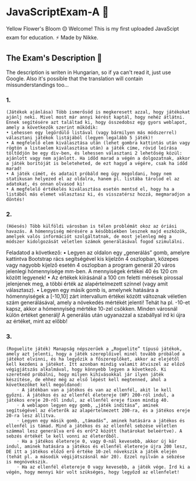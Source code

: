 # JavaScriptExam-A 🔱
Yellow Flower's Bloom 🟡 Welcome! This is my first uploaded JavaScipt exam for education. ⚡️
Made by Nikke. 
## The Exam's Description 🌟
The description is writen in Hungarian, so if ya can't read it, just use Google.
Also it's possible that the translation will contain missunderstandings too...
### 1. 
    (Játékok ajánlása) Több ismerősöd is megkeresett azzal, hogy játékokat ajánlj neki. Mivel most már annyi kérést kaptál, hogy nehéz átlátni. Ennek segítésére azt találtad ki, hogy összedobsz egy gyors weblapot, amely a következők szerint működik:
    • Lehessen egy legördülő listával (vagy bármilyen más módszerrel) választani játékok listájából (legyen legalább 5 játék)!
    • A megfelelő elem kiválasztása után (lehet gombra kattintás után vagy rögtön a listaelem kiválasztása után) a játék címe, rövid leírása töltődjön be egy div-ben, és lehessen választani 2 lehetőség közül: ajánlott vagy nem ajánlott. Ha időd marad a végén a dolgozatnak, akkor a játék borítóját is beleteheted, de ezt hagyd a végére, csak ha időd marad!
    • A játék címét, és adatait próbáld meg úgy megoldani, hogy nem statikusan helyezed el az oldalra, hanem pl. listába tárolod el az adatokat, és onnan olvasod ki!
    • A megfelelő értékelés kiválasztása esetén mentsd el, hogy ha a listából más elemet választasz ki, és visszatérsz hozzá, megmaradjon a döntés!
### 2.
    (Hóesés) Több külföldi városban is télen problémát okoz az óriási havazás. A hómennyiség mérésére a későbbiekben lesznek majd eszközök, amelyek valós információt szolgáltatnak, de most jelenleg még a módszer kidolgozását véletlen számok generálásával fogod szimulálni.
Feladatod a következő:
    • Legyen az oldalon egy „generálás” gomb, amelyre kattintva Bootstrap rács segítségével kis kijelzőn 4 oszlopban, közepes vagy nagyobb kijelző esetén 4 oszlopban a program generál 20 város jelenlegi hómennyisége mm-ben. A mennyiségek értékei 40 és 120 cm között legyenek!
    • Az értékek kiírásánál a 100 cm feletti mérések pirossal jelenjenek meg, a többi érték az alapértelmezett színnel (vagy amit választasz).
    • Legyen egy másik gomb is, amelynek hatására a hómennyiségek a [-10,10] zárt intervallum értékei között változnak véletlen szám generálásával, amely a növekedés mértékét jelenti! Tehát ha pl. -10-et kapsz, akkor a hómennyiség mértéke 10-zel csökken. Minden városnál külön értéket generálj! A generálás után ugyanazzal a szabállyal írd ki újra az értéket, mint az előbb!
### 3. 
    (Roguelite játék) Manapság népszerűek a „Roguelite” típusú játékok, amely azt jelenti, hogy a játék szereplőivel minél tovább próbálod a játékot elvinni, és ha legyőzik a főszereplőket, akkor az elejétől kell kezdeni a játékot. Itt azonban mindig valamit átviszel az előző végigjátszás alkalmával, hogy könnyebb legyen a következő. Ki szeretnéd próbálni, hogy milyen kihívásokkal jár ilyen játék készítése, de ehhez még az első lépést kell megtenned, ahol a következőket kell megoldanod:
        ◦ A játékban van a játékos és van az ellenfél, akit le kell győzni. A játékos és az ellenfél életereje (HP) 200-ról indul, a játékos ereje 20-ről indul, az ellenfél ereje fixen mindig 40.
        ◦ A weblapon legyen egy gomb, „játék indítása”, aminek segítségével az életerők az alapértelmezett 200-ra, és a játékos ereje 20-ra lesz állítva.
        ◦ Legyen egy másik gomb, „támadás”, aminek hatására a játékos és ellenfél is támad. Mind a játékos és az ellenfél sebzése véletlen számmal lesz generálva erő és erő*2 között (határokat beleértve). A sebzés értékét le kell vonni az életerőből.
        ◦ Ha a játékos életereje 0, vagy 0-nál kevesebb, akkor új kör indul, aminek hatására a játékos és ellenfél életereje újra 200 lesz, DE itt a játékos előző erő értéke 10-zel növekszik a játék elején (tehát pl. a második végijátszásnál már 20). Ezzel nyilván a sebzése is megnövekszik.
        ◦ Ha az ellenfél életereje 0 vagy kevesebb, a játék vége. Írd ki a végén, hogy mennyi kör volt szükséges, hogy legyőzd az ellenfelet!
